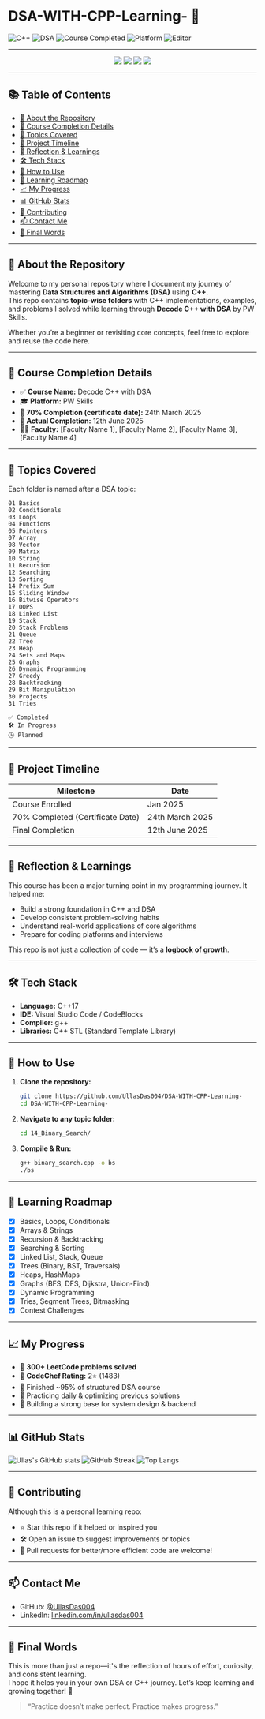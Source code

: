 # DSA-WITH-CPP-Learning- 🚀

![C++](https://img.shields.io/badge/C++-00599C?style=for-the-badge&logo=cplusplus&logoColor=white)
![DSA](https://img.shields.io/badge/Data%20Structures%20%26%20Algorithms-Learning-orange?style=for-the-badge)
![Course Completed](https://img.shields.io/badge/Decode%20C%2B%2B%20with%20DSA%20(PW%20Skills)-Completed-brightgreen?style=for-the-badge)
![Platform](https://img.shields.io/badge/PW%20Skills-Online-blueviolet?style=for-the-badge&logo=googleclassroom)
![Editor](https://img.shields.io/badge/VSCode-Used-007ACC?style=for-the-badge&logo=visualstudiocode&logoColor=white)

---

<p align="center">
  <img src="https://img.shields.io/badge/Language-C++17-blue.svg" />
  <img src="https://img.shields.io/badge/LeetCode-300%2B%20problems-orange.svg" />
  <img src="https://img.shields.io/badge/CodeChef-2%E2%AD%90%20(1483)-brightgreen.svg" />
  <img src="https://img.shields.io/badge/Status-Active-blueviolet" />
</p>

---

## 📚 Table of Contents

- [📖 About the Repository](#-about-the-repository)
- [🎯 Course Completion Details](#-course-completion-details)
- [🧠 Topics Covered](#-topics-covered)
- [📅 Project Timeline](#-project-timeline)
- [📜 Reflection & Learnings](#-reflection--learnings)
- [🛠️ Tech Stack](#️-tech-stack)
- [🔧 How to Use](#-how-to-use)
- [🎯 Learning Roadmap](#-learning-roadmap)
- [📈 My Progress](#-my-progress)
- [📊 GitHub Stats](#-github-stats)
- [🙌 Contributing](#-contributing)
- [📫 Contact Me](#-contact-me)
- [🏁 Final Words](#-final-words)

---

## 📖 About the Repository

Welcome to my personal repository where I document my journey of mastering **Data Structures and Algorithms (DSA)** using **C++**.  
This repo contains **topic-wise folders** with C++ implementations, examples, and problems I solved while learning through **Decode C++ with DSA** by PW Skills.

Whether you’re a beginner or revisiting core concepts, feel free to explore and reuse the code here.

---

## 🎯 Course Completion Details

- ✅ **Course Name:** Decode C++ with DSA  
- 🎓 **Platform:** PW Skills  
- 📅 **70% Completion (certificate date):** 24th March 2025  
- 🏁 **Actual Completion:** 12th June 2025  
- 🧑‍🏫 **Faculty:** [Faculty Name 1], [Faculty Name 2], [Faculty Name 3], [Faculty Name 4]

---

## 🧠 Topics Covered

Each folder is named after a DSA topic:

```
01 Basics
02 Conditionals
03 Loops
04 Functions
05 Pointers
07 Array
08 Vector
09 Matrix
10 String
11 Recursion
12 Searching
13 Sorting
14 Prefix Sum
15 Sliding Window
16 Bitwise Operators
17 OOPS
18 Linked List
19 Stack
20 Stack Problems
21 Queue
22 Tree
23 Heap
24 Sets and Maps
25 Graphs
26 Dynamic Programming
27 Greedy
28 Backtracking
29 Bit Manipulation
30 Projects
31 Tries

✅ Completed  
🛠️ In Progress  
🕒 Planned
```

---

## 📅 Project Timeline

| Milestone                        | Date             |
|----------------------------------|------------------|
| Course Enrolled                  | Jan 2025         |
| 70% Completed (Certificate Date) | 24th March 2025  |
| Final Completion                 | 12th June 2025   |

---

## 📜 Reflection & Learnings

This course has been a major turning point in my programming journey. It helped me:

- Build a strong foundation in C++ and DSA
- Develop consistent problem-solving habits
- Understand real-world applications of core algorithms
- Prepare for coding platforms and interviews

This repo is not just a collection of code — it’s a **logbook of growth**.

---

## 🛠️ Tech Stack

- **Language:** C++17
- **IDE:** Visual Studio Code / CodeBlocks
- **Compiler:** g++
- **Libraries:** C++ STL (Standard Template Library)

---

## 🔧 How to Use

1. **Clone the repository:**

   ```bash
   git clone https://github.com/UllasDas004/DSA-WITH-CPP-Learning-
   cd DSA-WITH-CPP-Learning-
   ```

2. **Navigate to any topic folder:**

   ```bash
   cd 14_Binary_Search/
   ```

3. **Compile & Run:**

   ```bash
   g++ binary_search.cpp -o bs
   ./bs
   ```

---

## 🎯 Learning Roadmap

- [x] Basics, Loops, Conditionals
- [x] Arrays & Strings
- [x] Recursion & Backtracking
- [x] Searching & Sorting
- [x] Linked List, Stack, Queue
- [x] Trees (Binary, BST, Traversals)
- [x] Heaps, HashMaps
- [x] Graphs (BFS, DFS, Dijkstra, Union-Find)
- [x] Dynamic Programming
- [x] Tries, Segment Trees, Bitmasking
- [x] Contest Challenges

---

## 📈 My Progress

- 🔹 **300+ LeetCode problems solved**  
- 🔸 **CodeChef Rating:** 2⭐ (1483)  
- 🏁 Finished ~95% of structured DSA course  
- 💪 Practicing daily & optimizing previous solutions  
- 🎯 Building a strong base for system design & backend

---

## 📊 GitHub Stats

![Ullas's GitHub stats](https://github-readme-stats.vercel.app/api?username=UllasDas004&show_icons=true&theme=tokyonight)
![GitHub Streak](https://streak-stats.demolab.com?user=UllasDas004&theme=tokyonight)
![Top Langs](https://github-readme-stats.vercel.app/api/top-langs/?username=UllasDas004&layout=compact&theme=tokyonight)

---

## 🙌 Contributing

Although this is a personal learning repo:

- ⭐ Star this repo if it helped or inspired you  
- 🛠️ Open an issue to suggest improvements or topics  
- 📩 Pull requests for better/more efficient code are welcome!

---

## 📫 Contact Me

- GitHub: [@UllasDas004](https://github.com/UllasDas004)
- LinkedIn: [linkedin.com/in/ullasdas004](https://www.linkedin.com/in/ullas-das/)

---

## 🏁 Final Words

This is more than just a repo—it's the reflection of hours of effort, curiosity, and consistent learning.  
I hope it helps you in your own DSA or C++ journey. Let’s keep learning and growing together! 🌱

> “Practice doesn’t make perfect. Practice makes progress.”
